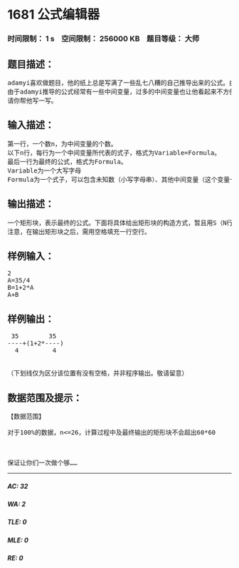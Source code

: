 # 1681 公式编辑器   
### 时间限制： 1 s&nbsp;&nbsp;&nbsp;&nbsp;空间限制： 256000 KB&nbsp;&nbsp;&nbsp;&nbsp;题目等级： 大师  
## 题目描述：  

<pre>
adamyi喜欢做题目，他的纸上总是写满了一些乱七八糟的自己推导出来的公式。由于他做题心切，纸上的公式总会混在一起而导致他看不清楚。于是，他只好重新推导一遍。但是，悲剧总能不停地发生，为此，adamyi一番懊恼。为了不重蹈覆辙，他决定写一个公式编辑器，让自己推出来的式子容易被自己看懂。
由于adamyi推导的公式经常有一些中间变量，过多的中间变量也让他看起来不方便，所以，他想把中间变量都用其式子代掉。当然，式子不必化简，因为化简后的式子往往会减少原先推导时所具有的一些技巧和特征。
请你帮他写一写。
</pre>
  
  
## 输入描述：  

<pre>
第一行，一个数n，为中间变量的个数。  
以下n行，每行为一个中间变量所代表的式子，格式为Variable=Formula。  
最后一行为最终的公式，格式为Formula。  
Variable为一个大写字母  
Formula为一个式子，可以包含未知数（小写字母串）、其他中间变量（这个变量一定出现在它之前）、数字（均为非负实数，不使用科学计数法）以及符号（“+”、“-”、“*”或“/”），保证这个式子一定合法，同时不存在括号，长度不超过128，因为adamyi推导的时候不喜欢把式子写得太烦，所以也不会推错。
</pre>
  
  
## 输出描述：  

<pre>
一个矩形块，表示最终的公式。下面将具体给出矩形块的构造方式，暂且用S（N行*M列）表示大矩形块，S1（N1*M1）和S2（N2*M2）表示子矩形块。S可以为一个数字，N=1,M=数字长度S可以由符号Sign、S1和S2构成，S1、S2用于表示一些中间变量和数字：若S用来描述最后运算的不为除法的式子，即Sign为“+”、“-”或“*”：S从左到右可以表示为S1、Sign和S2的并，N=Max{N1,N2}，M=M1+M2+1。分数线、数字、符号、括号必须在同一直线上。当然，为了不改变运算顺序，并且保证代入后的式子始终正确，同时，adamyi还能从最终的公式中发现自己的推导过程，所以如果S1描述的是一个中间变量所代表的式子的矩形块，这个式子既不是单纯一个数字，并且最后运算的不为除法，则S1可能需要事先变为“（”、S1和“）”的并，注意括号需要列居中。若Sign为“*”，则S1要变；若Sign为“+”或“-”且S1最后运算的不为乘法，则S1要变。S2与S1相同处理。若S用来描述最后的运算为除法的式子，即Sign为“/”：S从上到下可以表示为S1、M个“-”和S2的并，N为N1+N2+1，M为Max{N1,N2}+2。S1和S2必须列居中（S1的左方的空列与右方的相差最多为1，并且右方的不比左方的多，S2与S1相同格式）。上面提到的空行与空列用空格填充。
注意，在输出矩形块之后，需用空格填充一行空行。
</pre>
  
  
## 样例输入：  

<pre>
2
A=35/4
B=1+2*A
A+B
</pre>
  
  
## 样例输出：  

<pre>
 35        35    
----+(1+2*----)  
  4         4    
               
 
（下划线仅为区分该位置有没有空格，并非程序输出。敬请留意）
</pre>
  
  
## 数据范围及提示：  

<pre>
【数据范围】  
  
对于100%的数据，n<=26，计算过程中及最终输出的矩形块不会超出60*60  
  
  
  
保证让你们一次做个够……
</pre>
  
  
***  

##### AC: 32  
##### WA: 2  
##### TLE: 0  
##### MLE: 0  
##### RE: 0  
